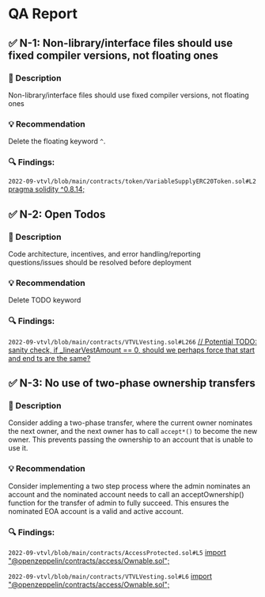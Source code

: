 # QA Report

## ✅ N-1: Non-library/interface files should use fixed compiler versions, not floating ones

### 📝 Description
Non-library/interface files should use fixed compiler versions, not floating ones

### 💡 Recommendation
Delete the floating keyword `^`.

### 🔍 Findings:
```2022-09-vtvl/blob/main/contracts/token/VariableSupplyERC20Token.sol#L2``` [pragma solidity ^0.8.14;](https://github.com/code-423n4/2022-09-vtvl/blob/main/contracts/token/VariableSupplyERC20Token.sol#L2 )


## ✅ N-2: Open Todos

### 📝 Description
Code architecture, incentives, and error handling/reporting questions/issues should be resolved before deployment

### 💡 Recommendation
Delete TODO keyword

### 🔍 Findings:
```2022-09-vtvl/blob/main/contracts/VTVLVesting.sol#L266``` [// Potential TODO: sanity check, if _linearVestAmount == 0, should we perhaps force that start and end ts are the same?](https://github.com/code-423n4/2022-09-vtvl/blob/main/contracts/VTVLVesting.sol#L266 )


## ✅ N-3: No use of two-phase ownership transfers

### 📝 Description
Consider adding a two-phase transfer, where the current owner nominates the next owner, and the next owner has to call `accept*()` to become the new owner. This prevents passing the ownership to an account that is unable to use it.

### 💡 Recommendation
Consider implementing a two step process where the admin nominates an account and the nominated account needs to call an acceptOwnership() function for the transfer of admin to fully succeed. This ensures the nominated EOA account is a valid and active account.

### 🔍 Findings:
```2022-09-vtvl/blob/main/contracts/AccessProtected.sol#L5``` [import "@openzeppelin/contracts/access/Ownable.sol";](https://github.com/code-423n4/2022-09-vtvl/blob/main/contracts/AccessProtected.sol#L5 )

```2022-09-vtvl/blob/main/contracts/VTVLVesting.sol#L6``` [import "@openzeppelin/contracts/access/Ownable.sol";](https://github.com/code-423n4/2022-09-vtvl/blob/main/contracts/VTVLVesting.sol#L6 )
